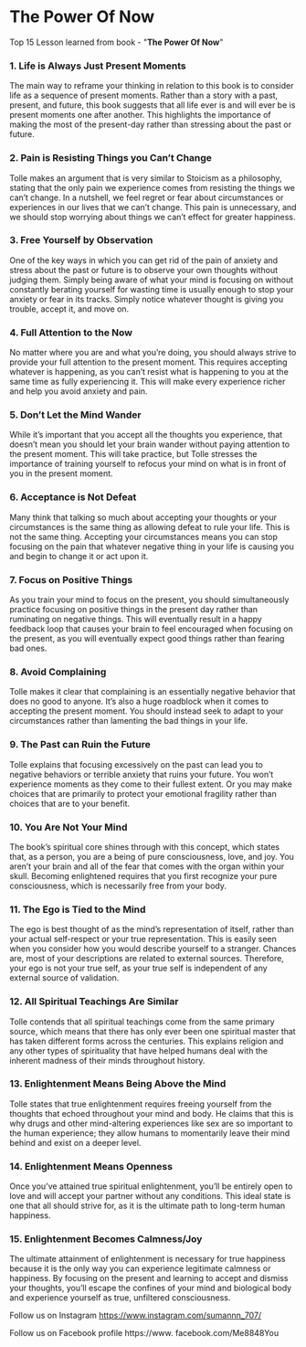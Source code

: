 # The Power Of Now

Top 15 Lesson learned from book - "**The Power Of Now**"

### 1. Life is Always Just Present Moments
The main way to reframe your thinking in relation to this book is to consider life as a sequence of present moments. Rather than a story with a past, present, and future, this book suggests that all life ever is and will ever be is present moments one after another. This highlights the importance of making the most of the present-day rather than stressing about the past or future.

### 2. Pain is Resisting Things you Can’t Change
Tolle makes an argument that is very similar to Stoicism as a philosophy, stating that the only pain we experience comes from resisting the things we can’t change. In a nutshell, we feel regret or fear about circumstances or experiences in our lives that we can’t change. This pain is unnecessary, and we should stop worrying about things we can’t effect for greater happiness.

### 3. Free Yourself by Observation
One of the key ways in which you can get rid of the pain of anxiety and stress about the past or future is to observe your own thoughts without judging them. Simply being aware of what your mind is focusing on without constantly berating yourself for wasting time is usually enough to stop your anxiety or fear in its tracks. Simply notice whatever thought is giving you trouble, accept it, and move on.

### 4. Full Attention to the Now
No matter where you are and what you’re doing, you should always strive to provide your full attention to the present moment. This requires accepting whatever is happening, as you can’t resist what is happening to you at the same time as fully experiencing it. This will make every experience richer and help you avoid anxiety and pain.

### 5. Don’t Let the Mind Wander
While it’s important that you accept all the thoughts you experience, that doesn’t mean you should let your brain wander without paying attention to the present moment. This will take practice, but Tolle stresses the importance of training yourself to refocus your mind on what is in front of you in the present moment.

### 6. Acceptance is Not Defeat
Many think that talking so much about accepting your thoughts or your circumstances is the same thing as allowing defeat to rule your life. This is not the same thing. Accepting your circumstances means you can stop focusing on the pain that whatever negative thing in your life is causing you and begin to change it or act upon it.

### 7. Focus on Positive Things
As you train your mind to focus on the present, you should simultaneously practice focusing on positive things in the present day rather than ruminating on negative things. This will eventually result in a happy feedback loop that causes your brain to feel encouraged when focusing on the present, as you will eventually expect good things rather than fearing bad ones.

### 8. Avoid Complaining
Tolle makes it clear that complaining is an essentially negative behavior that does no good to anyone. It’s also a huge roadblock when it comes to accepting the present moment. You should instead seek to adapt to your circumstances rather than lamenting the bad things in your life.

### 9. The Past can Ruin the Future
Tolle explains that focusing excessively on the past can lead you to negative behaviors or terrible anxiety that ruins your future. You won’t experience moments as they come to their fullest extent. Or you may make choices that are primarily to protect your emotional fragility rather than choices that are to your benefit.

### 10. You Are Not Your Mind
The book’s spiritual core shines through with this concept, which states that, as a person, you are a being of pure consciousness, love, and joy. You aren’t your brain and all of the fear that comes with the organ within your skull. Becoming enlightened requires that you first recognize your pure consciousness, which is necessarily free from your body.

### 11. The Ego is Tied to the Mind
The ego is best thought of as the mind’s representation of itself, rather than your actual self-respect or your true representation. This is easily seen when you consider how you would describe yourself to a stranger. Chances are, most of your descriptions are related to external sources. Therefore, your ego is not your true self, as your true self is independent of any external source of validation.

### 12. All Spiritual Teachings Are Similar
Tolle contends that all spiritual teachings come from the same primary source, which means that there has only ever been one spiritual master that has taken different forms across the centuries. This explains religion and any other types of spirituality that have helped humans deal with the inherent madness of their minds throughout history.

### 13. Enlightenment Means Being Above the Mind
Tolle states that true enlightenment requires freeing yourself from the thoughts that echoed throughout your mind and body. He claims that this is why drugs and other mind-altering experiences like sex are so important to the human experience; they allow humans to momentarily leave their mind behind and exist on a deeper level.

### 14. Enlightenment Means Openness
Once you’ve attained true spiritual enlightenment, you’ll be entirely open to love and will accept your partner without any conditions. This ideal state is one that all should strive for, as it is the ultimate path to long-term human happiness.
### 15. Enlightenment Becomes Calmness/Joy
The ultimate attainment of enlightenment is necessary for true happiness because it is the only way you can experience legitimate calmness or happiness. By focusing on the present and learning to accept and dismiss your thoughts, you’ll escape the confines of your mind and biological body and experience yourself as true, unfiltered consciousness.

Follow us on Instagram     https://www.instagram.com/sumannn_707/

Follow us on Facebook profile https://www. facebook.com/Me8848You
